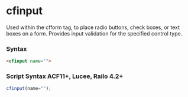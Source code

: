 # cfinput

Used within the cfform tag, to place radio buttons, check boxes, or text boxes on a form. Provides input validation for the specified control type.

### Syntax

```html
<cfinput name="">
```

### Script Syntax ACF11+, Lucee, Railo 4.2+

```javascript
cfinput(name="");
```
